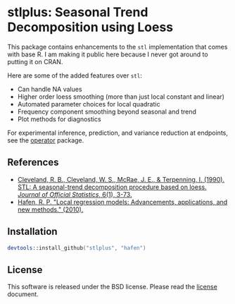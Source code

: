 # stlplus: Seasonal Trend Decomposition using Loess

This package contains enhancements to the `stl` implementation that comes with base R.  I am making it public here because I never got around to putting it on CRAN.

Here are some of the added features over `stl`:

- Can handle NA values
- Higher order loess smoothing (more than just local constant and linear)
- Automated parameter choices for local quadratic
- Frequency component smoothing beyond seasonal and trend
- Plot methods for diagnostics

For experimental inference, prediction, and variance reduction at endpoints, see the [operator](http://github.com/hafen/operator) package.

## References

- [Cleveland, R. B., Cleveland, W. S., McRae, J. E., & Terpenning, I. (1990). STL: A seasonal-trend decomposition procedure based on loess. *Journal of Official Statistics*, 6(1), 3-73.](http://cs.wellesley.edu/~cs315/Papers/stl%20statistical%20model.pdf)
- [Hafen, R. P. "Local regression models: Advancements, applications, and new methods." (2010).](http://search.proquest.com/docview/749923640)

## Installation

```s
devtools::install_github("stlplus", "hafen")
```

## License

This software is released under the BSD license.  Please read the [license](https://github.com/hafen/stlplus/blob/master/LICENSE.md) document.

